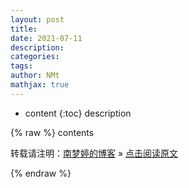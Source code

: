 ```yaml
---
layout: post
title: 
date: 2021-07-11
description: 
categories: 
tags: 
author: NMt
mathjax: true
---
```


* content
{:toc}
description


<div style='display: none'>
@@@@
</div>

{% raw %}
contents



转载请注明：[南梦婷的博客](https://norah2.github.io) » [点击阅读原文](https://norah2.github.io/2019/02/blog_github/) 

<!--本文用到的链接-->


{% endraw %}